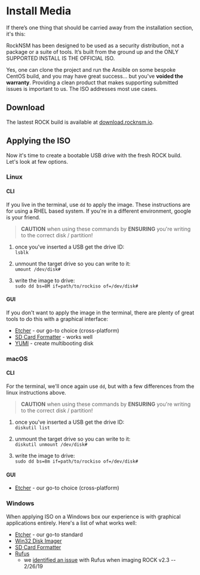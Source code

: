 # Install Media

If there’s one thing that should be carried away from the installation section, it's this:  

RockNSM has been designed to be used as a security distribution, not a package or a suite of tools. It’s built from the ground up and the ONLY SUPPORTED INSTALL IS THE OFFICIAL ISO.

Yes, one can clone the project and run the Ansible on some bespoke CentOS build, and you may have great success... but you've **voided the warranty**.  Providing a clean product that makes supporting submitted issues is important to us.  The ISO addresses most use cases.


## Download

The lastest ROCK build is available at [download.rocknsm.io](https://download.rocknsm.io/isos/stable/).


## Applying the ISO

Now it's time to create a bootable USB drive with the fresh ROCK build.  Let's look at few options.   

### Linux

#### CLI

If you live in the terminal, use `dd` to apply the image.  These instructions are for using a RHEL based system.  If you're in a different environment, google is your friend.  

> **CAUTION** when using these commands by **ENSURING** you're writing to the correct disk / partition!

1. once you've inserted a USB get the drive ID:  
`lsblk`  

2. unmount the target drive so you can write to it:  
`umount /dev/disk#`  

3. write the image to drive:  
`sudo dd bs=8M if=path/to/rockiso of=/dev/disk#`  

#### GUI

If you don't want to apply the image in the terminal, there are plenty of great tools to do this with a graphical interface:

- [Etcher](http://etcher.io) - our go-to choice (cross-platform)
- [SD Card Formatter](https://www.sdcard.org/downloads/formatter_4/) - works well
- [YUMI](https://www.pendrivelinux.com/yumi-multiboot-usb-creator/) - create multibooting disk


### macOS

#### CLI

For the terminal, we'll once again use `dd`, but with a few differences from the linux instructions above.

> **CAUTION** when using these commands by **ENSURING** you're writing to the correct disk / partition!

1. once you've inserted a USB get the drive ID:  
`diskutil list`  

2. unmount the target drive so you can write to it:  
`diskutil unmount /dev/disk#`  

3. write the image to drive:  
`sudo dd bs=8m if=path/to/rockiso of=/dev/disk#`  

#### GUI

- [Etcher](http://etcher.io) - our go-to choice (cross-platform)


### Windows

When applying ISO on a Windows box our experience is with graphical applications entirely.  Here's a list of what works well:

- [Etcher](http://etcher.io) - our go-to standard
- [Win32 Disk Imager](https://sourceforge.net/projects/win32diskimager/)
- [SD Card Formatter](https://www.sdcard.org/downloads/formatter_4/)
- [Rufus](https://rufus.ie/)
    - we [identified an issue](https://twitter.com/rocknsm/status/1100517122021748737) with Rufus
when imaging ROCK v2.3 -- 2/26/19
